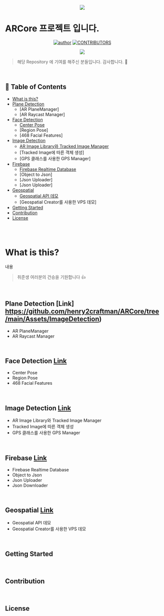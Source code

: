 <div align=center>

![](/assets/images/tech_interview_main.png)

</div>

# ARCore 프로젝트 입니다.

<div align=center>


[![author](https://img.shields.io/badge/author-henry-ff69b4.svg?style=flat-square)](https://jbee.io/about)
[![CONTRIBUTORS](https://img.shields.io/badge/contributors-5-green.svg?style=flat-square)](https://github.com/JaeYeopHan/Interview_Question_for_Beginner/blob/master/CONTRIBUTING.md)

<a href="https://github.com/henry2craftman/ARCore/graphs/contributors"><img src="https://opencollective.com/interview_question_for_beginner/contributors.svg?width=720"></a>

</div>

> 해당 Repository 에 기여를 해주신 분들입니다. 감사합니다. :pray:

</br>

## :memo: Table of Contents

- [What is this?](#what-is-this)
- [Plane Detection](#plane-detection)
  - [AR PlaneManager]
  - [AR Raycast Manager]
- [Face Detection](#face-detection)
  - [Center Pose](https://github.com/JaeYeopHan/Beginner_for_interview/tree/master/Java)
  - [Region Pose]
  - [468 Facial Features]
- [Image Detection](#image-detection)
  - [AR Image Library와 Tracked Image Manager](https://github.com/JaeYeopHan/Interview_Question_for_Beginner/tree/master/MachineLearning)
  - [Tracked Image에 따른 객체 생성]
  - [GPS 클래스를 사용한 GPS Manager]
- [Firebase](#firebase)
  - [Firebase Realtime Database](https://github.com/JaeYeopHan/Interview_Question_for_Beginner/tree/master/Algorithm)
  - [Object to Json]
  - [Json Uploader]
  - [Json Uploader]
- [Geospatial](#geospatial)
  - [Geospatial API 데모](https://github.com/JaeYeopHan/Interview_Question_for_Beginner/tree/master/Algorithm)
  - [Geospatial Creator를 사용한 VPS 데모]
- [Getting Started](#getting-started)
- [Contribution](#contribution)
- [License](#license)
</br>

</br>

# What is this?

내용

> 취준생 여러분의 건승을 기원합니다 :thumbsup:

</br>

## Plane Detection [Link] https://github.com/henry2craftman/ARCore/tree/main/Assets/ImageDetection)
- AR PlaneManager
- AR Raycast Manager

</br>

## Face Detection [Link](https://github.com/henry2craftman/ARCore/tree/main/Assets/FaceDetection)
- Center Pose
- Region Pose
- 468 Facial Features

</br>

## Image Detection [Link](https://github.com/henry2craftman/ARCore/tree/main/Assets/ImageDetection)
- AR Image Library와 Tracked Image Manager
- Tracked Image에 따른 객체 생성
- GPS 클래스를 사용한 GPS Manager

</br>

## Firebase [Link](https://github.com/henry2craftman/ARCore/tree/main/Assets/Firebase)

- Firebase Realtime Database
- Object to Json
- Json Uploader
- Json Downloader

</br>

## Geospatial [Link](https://github.com/henry2craftman/ARCore/tree/main/Assets/Geospatial)
- Geospatial API 데모
- Geospatial Creator를 사용한 VPS 데모

</br>


## Getting Started

</br>

## Contribution

</br>

## License

